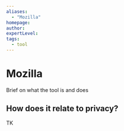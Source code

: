```yaml
---
aliases:
  - "Mozilla"
homepage: 
author: 
expertLevel: 
tags:
  - tool
---
```

# Mozilla

Brief on what the tool is and does 

## How does it relate to privacy?

TK 

